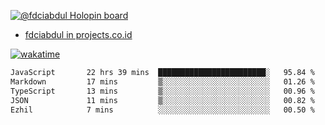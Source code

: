 [![@fdciabdul Holopin board](https://holopin.io/api/user/board?user=fdciabdul)](https://holopin.io/@fdciabdul)

- [fdciabdul in projects.co.id](https://projects.co.id/public/browse_users/view/496e26/fdciabdul)



[![wakatime](https://wakatime.com/badge/user/87646243-158a-4241-a3cb-668e1fa2dbb8.svg)](https://wakatime.com/@87646243-158a-4241-a3cb-668e1fa2dbb8)
<!--START_SECTION:waka-->

```txt
JavaScript       22 hrs 39 mins  ████████████████████████░   95.84 %
Markdown         17 mins         ▒░░░░░░░░░░░░░░░░░░░░░░░░   01.26 %
TypeScript       13 mins         ▒░░░░░░░░░░░░░░░░░░░░░░░░   00.96 %
JSON             11 mins         ▒░░░░░░░░░░░░░░░░░░░░░░░░   00.82 %
Ezhil            7 mins          ░░░░░░░░░░░░░░░░░░░░░░░░░   00.50 %
```

<!--END_SECTION:waka-->
